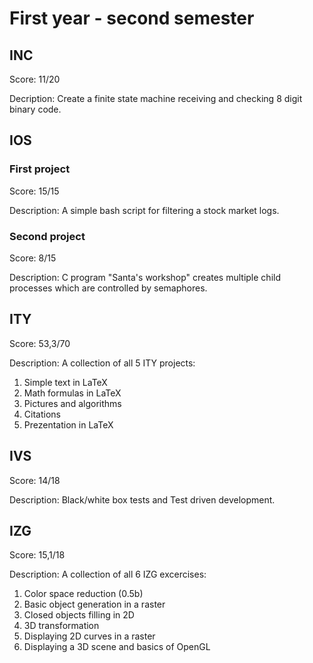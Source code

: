 # First year - second semester

## INC
Score: 11/20

Decription: Create a finite state machine receiving and checking 8 digit binary code.

## IOS 
### First project
Score: 15/15

Description: A simple bash script for filtering a stock market logs.

### Second project
Score: 8/15

Description: C program "Santa's workshop" creates multiple child processes which are controlled by semaphores.

## ITY
Score: 53,3/70

Description: A collection of all 5 ITY projects:
  1. Simple text in LaTeX
  2. Math formulas in LaTeX
  3. Pictures and algorithms
  4. Citations
  5. Prezentation in LaTeX
  
## IVS
Score: 14/18

Description: Black/white box tests and Test driven development.

## IZG
Score: 15,1/18

Description: A collection of all 6 IZG excercises:
  1. Color space reduction (0.5b)
  2. Basic object generation in a raster
  3. Closed objects filling in 2D
  4. 3D transformation
  5. Displaying 2D curves in a raster
  6. Displaying a 3D scene and basics of OpenGL
  
